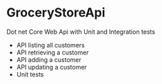 # GroceryStoreApi
Dot net Core Web Api with Unit and Integration tests
 - API listing all customers
 - API retrieving a customer
 - API adding a customer
 - API updating a customer
 - Unit tests
